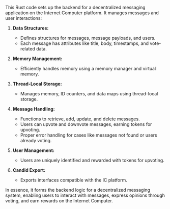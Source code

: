<!-- @format -->

This Rust code sets up the backend for a decentralized messaging application on the Internet Computer platform. It manages messages and user interactions:

1. **Data Structures:**

   - Defines structures for messages, message payloads, and users.
   - Each message has attributes like title, body, timestamps, and vote-related data.

2. **Memory Management:**

   - Efficiently handles memory using a memory manager and virtual memory.

3. **Thread-Local Storage:**

   - Manages memory, ID counters, and data maps using thread-local storage.

4. **Message Handling:**

   - Functions to retrieve, add, update, and delete messages.
   - Users can upvote and downvote messages, earning tokens for upvoting.
   - Proper error handling for cases like messages not found or users already voting.

5. **User Management:**

   - Users are uniquely identified and rewarded with tokens for upvoting.

6. **Candid Export:**
   - Exports interfaces compatible with the IC platform.

In essence, it forms the backend logic for a decentralized messaging system, enabling users to interact with messages, express opinions through voting, and earn rewards on the Internet Computer.
